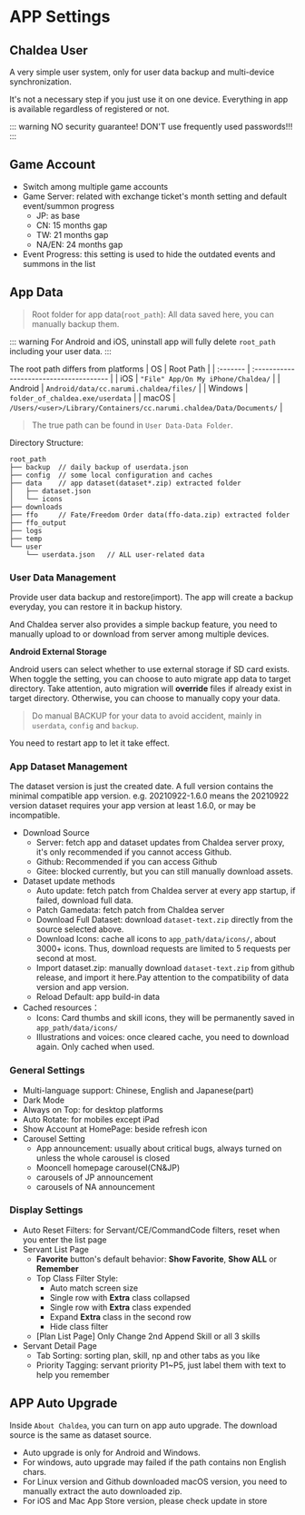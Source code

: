 # APP Settings

## Chaldea User
A very simple user system, only for user data backup and multi-device synchronization.

It's not a necessary step if you just use it on one device. Everything in app is available regardless of registered or not.

::: warning
NO security guarantee! DON'T use frequently used passwords!!!
:::


## Game Account
* Switch among multiple game accounts
* Game Server: related with exchange ticket's month setting and default event/summon progress
  * JP: as base
  * CN: 15 months gap
  * TW: 21 months gap
  * NA/EN: 24 months gap
* Event Progress: this setting is used to hide the outdated events and summons in the list

## App Data
> Root folder for app data(`root_path`): All data saved here, you can manually backup them.

::: warning
For Android and iOS, uninstall app will fully delete `root_path` including your user data.
:::

The root path differs from platforms
| OS       | Root Path                                   |
| :------- | :-------------------------------------- |
| iOS      | `"File" App/On My iPhone/Chaldea/`            |
| Android  | `Android/data/cc.narumi.chaldea/files/` |
| Windows  | `folder_of_chaldea.exe/userdata`            |
| macOS    | `/Users/<user>/Library/Containers/cc.narumi.chaldea/Data/Documents/` |
> The true path can be found in `User Data-Data Folder`.

Directory Structure:
```:no-line-numbers
root_path
├── backup  // daily backup of userdata.json
├── config  // some local configuration and caches
├── data    // app dataset(dataset*.zip) extracted folder
│   ├── dataset.json
│   └── icons
├── downloads
├── ffo     // Fate/Freedom Order data(ffo-data.zip) extracted folder
├── ffo_output
├── logs
├── temp
└── user
    └── userdata.json   // ALL user-related data
```

### User Data Management
Provide user data backup and restore(import). The app will create a backup everyday, you can restore it in backup history.

And Chaldea server also provides a simple backup feature, you need to manually upload to or download from server among multiple devices.

**Android External Storage**

Android users can select whether to use external storage if SD card exists.
When toggle the setting, you can choose to auto migrate app data to target directory.
Take attention, auto migration will **override** files if already exist in target directory.
Otherwise, you can choose to manually copy your data.

> Do manual BACKUP for your data to avoid accident, mainly in `userdata`, `config` and `backup`.

You need to restart app to let it take effect.

### App Dataset Management
The dataset version is just the created date. A full version contains the minimal compatible app version.
e.g. 20210922-1.6.0 means the 20210922 version dataset requires your app version at least 1.6.0, or may be incompatible.

* Download Source
  * Server: fetch app and dataset updates from Chaldea server proxy, it's only recommended if you cannot access Github.
  * Github: Recommended if you can access Github
  * Gitee: blocked currently, but you can still manually download assets.
* Dataset update methods
  * Auto update: fetch patch from Chaldea server at every app startup, if failed, download full data.
  * Patch Gamedata: fetch patch from Chaldea server
  * Download Full Dataset: download `dataset-text.zip` directly from the source selected above.
  * Download Icons: cache all icons to `app_path/data/icons/`, about 3000+ icons. Thus, download requests are limited to 5 requests per second at most.
  * Import dataset.zip: manually download `dataset-text.zip` from github release, and import it here.Pay attention to the compatibility of data version and app version.
  * Reload Default: app build-in data
* Cached resources：
  * Icons: Card thumbs and skill icons, they will be permanently saved in `app_path/data/icons/`
  * Illustrations and voices: once cleared cache, you need to download again. Only cached when used.

### General Settings
* Multi-language support: Chinese, English and Japanese(part)
* Dark Mode
* Always on Top: for desktop platforms
* Auto Rotate: for mobiles except iPad
* Show Account at HomePage: beside refresh icon
* Carousel Setting
  * App announcement: usually about critical bugs, always turned on unless the whole carousel is closed
  * Mooncell homepage carousel(CN&JP)
  * carousels of JP announcement
  * carousels of NA announcement

### Display Settings
* Auto Reset Filters: for Servant/CE/CommandCode filters, reset when you enter the list page
* Servant List Page
  * **Favorite** button's default behavior: **Show Favorite**, **Show ALL** or **Remember**
  * Top Class Filter Style:
    - Auto match screen size
    - Single row with **Extra** class collapsed 
    - Single row with **Extra** class expended
    - Expand **Extra** class in the second row
    - Hide class filter
  * [Plan List Page] Only Change 2nd Append Skill or all 3 skills
* Servant Detail Page
  * Tab Sorting: sorting plan, skill, np and other tabs as you like
  * Priority Tagging: servant priority P1~P5, just label them with text to help you remember

## APP Auto Upgrade
Inside `About Chaldea`, you can turn on app auto upgrade. The download source is the same as dataset source.
- Auto upgrade is only for Android and Windows.
- For windows, auto upgrade may failed if the path contains non English chars.
- For Linux version and Github downloaded macOS version, you need to manually extract the auto downloaded zip.
- For iOS and Mac App Store version, please check update in store
